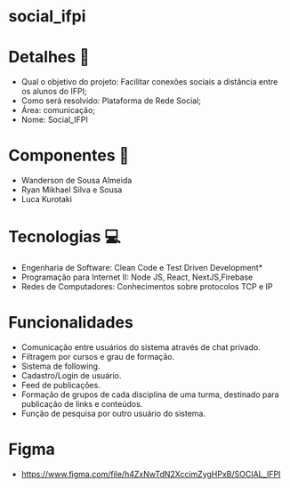 # social_ifpi

# Detalhes :page_facing_up:
- Qual o objetivo do projeto: Facilitar conexões sociais a distância entre os alunos do IFPI;
- Como será resolvido: Plataforma de Rede Social;
- Área: comunicação;
- Nome: Social_IFPI


# Componentes :busts_in_silhouette:
- Wanderson de Sousa Almeida
- Ryan Mikhael Silva e Sousa
- Luca Kurotaki

# Tecnologias :computer:	
- Engenharia de Software: Clean Code e Test Driven Development*
- Programação para Internet II: Node JS, React, NextJS,Firebase
- Redes de Computadores: Conhecimentos sobre protocolos TCP e IP

# Funcionalidades
- Comunicação entre usuários do sistema através de chat privado.
- Filtragem por cursos e grau de formação.
- Sistema de following.
- Cadastro/Login de usuário.
- Feed de publicações.
- Formação de grupos de cada disciplina de uma turma, destinado para publicação de links e conteúdos.
- Função de pesquisa por outro usuário do sistema.

# Figma
- https://www.figma.com/file/h4ZxNwTdN2XccimZygHPxB/SOCIAL_IFPI
